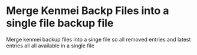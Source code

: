 # Merge Kenmei Backp Files into a single file backup file
 Merge kenmei backup files into a singe file so all removed entries and latest entries all all available in a single file
